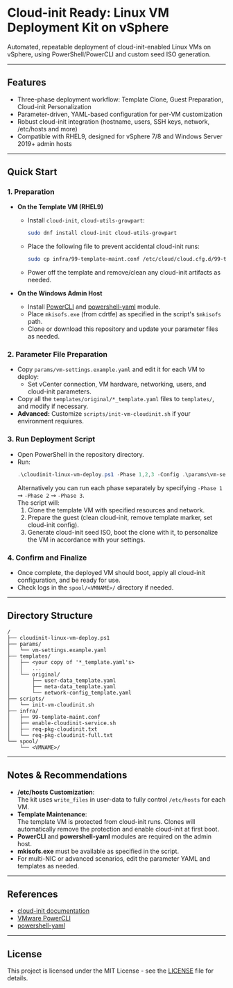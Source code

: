 # Cloud-init Ready: Linux VM Deployment Kit on vSphere

Automated, repeatable deployment of cloud-init-enabled Linux VMs on vSphere, using PowerShell/PowerCLI and custom seed ISO generation.

---

## Features

- Three-phase deployment workflow: Template Clone, Guest Preparation, Cloud-init Personalization
- Parameter-driven, YAML-based configuration for per-VM customization
- Robust cloud-init integration (hostname, users, SSH keys, network, /etc/hosts and more)
- Compatible with RHEL9, designed for vSphere 7/8 and Windows Server 2019+ admin hosts

---

## Quick Start

### 1. Preparation

- **On the Template VM (RHEL9)**
  - Install `cloud-init`, `cloud-utils-growpart`:
    ```sh
    sudo dnf install cloud-init cloud-utils-growpart
    ```
  - Place the following file to prevent accidental cloud-init runs:
    ```sh
    sudo cp infra/99-template-maint.conf /etc/cloud/cloud.cfg.d/99-template-maint.conf
    ```
  - Power off the template and remove/clean any cloud-init artifacts as needed.

- **On the Windows Admin Host**
  - Install [PowerCLI](https://developer.vmware.com/powercli) and [powershell-yaml](https://github.com/cloudbase/powershell-yaml) module.
  - Place `mkisofs.exe` (from cdrtfe) as specified in the script's `$mkisofs` path.
  - Clone or download this repository and update your parameter files as needed.

### 2. Parameter File Preparation

- Copy `params/vm-settings.example.yaml` and edit it for each VM to deploy:
  - Set vCenter connection, VM hardware, networking, users, and cloud-init parameters.
- Copy all the `templates/original/*_template.yaml` files to `templates/`, and modify if necessary.
- **Advanced:** Customize `scripts/init-vm-cloudinit.sh` if your environment requiures.

### 3. Run Deployment Script

- Open PowerShell in the repository directory.
- Run:
    ```powershell
    .\cloudinit-linux-vm-deploy.ps1 -Phase 1,2,3 -Config .\params\vm-settings.yaml
    ```
    Alternatively you can run each phase separately by specifying `-Phase 1` ⇝ `-Phase 2` ⇝ `-Phase 3`.  
  The script will:
  1. Clone the template VM with specified resources and network.
  2. Prepare the guest (clean cloud-init, remove template marker, set cloud-init config).
  3. Generate cloud-init seed ISO, boot the clone with it, to personalize the VM in accordance with your settings.

### 4. Confirm and Finalize

- Once complete, the deployed VM should boot, apply all cloud-init configuration, and be ready for use.
- Check logs in the `spool/<VMNAME>/` directory if needed.

---

## Directory Structure

```
/
├── cloudinit-linux-vm-deploy.ps1
├── params/
│   └── vm-settings.example.yaml
├── templates/
│   ├── <your copy of '*_template.yaml's>
│   │   ...
│   └── original/
│       ├── user-data_template.yaml
│       ├── meta-data_template.yaml
│       └── network-config_template.yaml
├── scripts/
│   └── init-vm-cloudinit.sh
├── infra/
│   ├── 99-template-maint.conf
│   ├── enable-cloudinit-service.sh
│   ├── req-pkg-cloudinit.txt
│   └── req-pkg-cloudinit-full.txt
└── spool/
    └── <VMNAME>/
```

---

## Notes & Recommendations

- **/etc/hosts Customization**:  
  The kit uses `write_files` in user-data to fully control `/etc/hosts` for each VM.
- **Template Maintenance**:  
  The template VM is protected from cloud-init runs. Clones will automatically remove the protection and enable cloud-init at first boot.
- **PowerCLI** and **powershell-yaml** modules are required on the admin host.
- **mkisofs.exe** must be available as specified in the script.
- For multi-NIC or advanced scenarios, edit the parameter YAML and templates as needed.

---

## References

- [cloud-init documentation](https://cloud-init.io/)
- [VMware PowerCLI](https://developer.vmware.com/powercli)
- [powershell-yaml](https://github.com/cloudbase/powershell-yaml)

---

## License

This project is licensed under the MIT License - see the [LICENSE](../../LICENSE) file for details.


